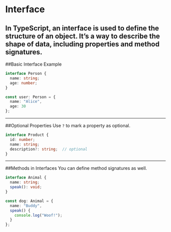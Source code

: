 # Interface

In TypeScript, an **interface** is used to define the **structure of an object**.
It’s a way to describe the shape of data, including properties and method signatures.
---

##Basic Interface Example
```ts
interface Person {
  name: string;
  age: number;
}

const user: Person = {
  name: "Alice",
  age: 30
};
```

---

##Optional Properties
Use `?` to mark a property as optional.
```ts
interface Product {
  id: number;
  name: string;
  description?: string;  // optional
}
```

---

##Methods in Interfaces
You can define method signatures as well.
```ts
interface Animal {
  name: string;
  speak(): void;
}

const dog: Animal = {
  name: "Buddy",
  speak() {
    console.log("Woof!");
  }
};
```
